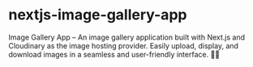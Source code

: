 # nextjs-image-gallery-app
Image Gallery App – An image gallery application built with Next.js and Cloudinary as the image hosting provider. Easily upload, display, and download images in a seamless and user-friendly interface. 🚀✨
